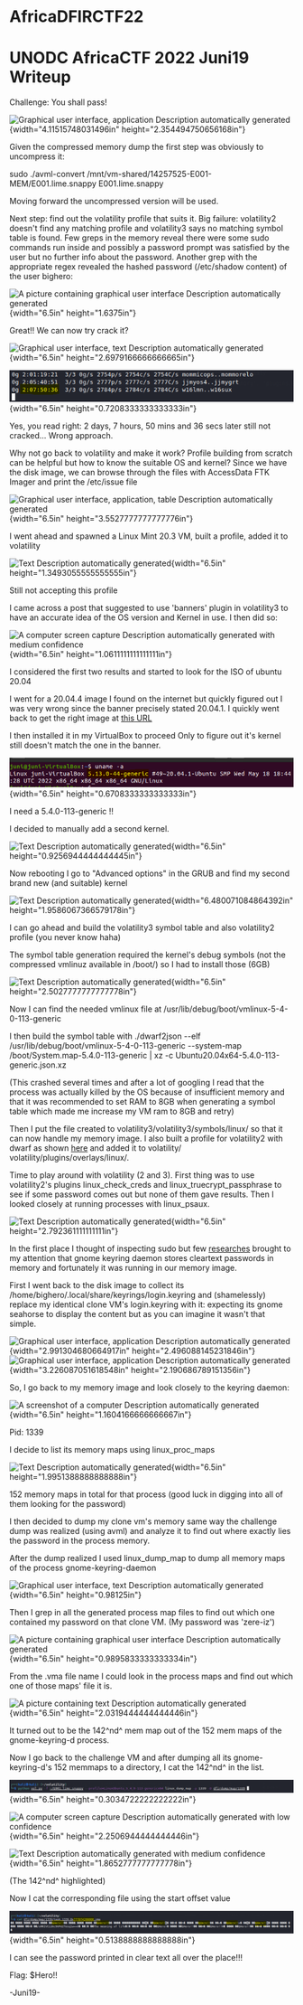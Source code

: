 # AfricaDFIRCTF22

# UNODC AfricaCTF 2022 Juni19 Writeup

Challenge: You shall pass!

![Graphical user interface, application Description automatically
generated](media/image1.png){width="4.11515748031496in"
height="2.354494750656168in"}

Given the compressed memory dump the first step was obviously to
uncompress it:

sudo ./avml-convert /mnt/vm-shared/14257525-E001-MEM/E001.lime.snappy
E001.lime.snappy

Moving forward the uncompressed version will be used.

Next step: find out the volatility profile that suits it. Big failure:
volatility2 doesn't find any matching profile and volatility3 says no
matching symbol table is found. Few greps in the memory reveal there
were some sudo commands run inside and possibly a password prompt was
satisfied by the user but no further info about the password. Another
grep with the appropriate regex revealed the hashed password
(/etc/shadow content) of the user bighero:

![A picture containing graphical user interface Description
automatically
generated](media/image2.png){width="6.5in"
height="1.6375in"}

Great!! We can now try crack it?

![Graphical user interface, text Description automatically
generated](media/image3.png){width="6.5in"
height="2.6979166666666665in"}

![](media/image4.png){width="6.5in"
height="0.7208333333333333in"}

Yes, you read right: 2 days, 7 hours, 50 mins and 36 secs later still
not cracked... Wrong approach.

Why not go back to volatility and make it work? Profile building from
scratch can be helpful but how to know the suitable OS and kernel? Since
we have the disk image, we can browse through the files with AccessData
FTK Imager and print the /etc/issue file

![Graphical user interface, application, table Description automatically
generated](media/image5.png){width="6.5in"
height="3.5527777777777776in"}

I went ahead and spawned a Linux Mint 20.3 VM, built a profile, added it
to volatility

![Text Description automatically
generated](media/image6.png){width="6.5in"
height="1.3493055555555555in"}

Still not accepting this profile

I came across a post that suggested to use 'banners' plugin in
volatility3 to have an accurate idea of the OS version and Kernel in
use. I then did so:

![A computer screen capture Description automatically generated with
medium
confidence](media/image7.png){width="6.5in"
height="1.0611111111111111in"}

I considered the first two results and started to look for the ISO of
ubuntu 20.04

I went for a 20.04.4 image I found on the internet but quickly figured
out I was very wrong since the banner precisely stated 20.04.1. I
quickly went back to get the right image at [this
URL](http://old-releases.ubuntu.com/releases/20.04.1/ubuntu-20.04.1-desktop-amd64.iso)

I then installed it in my VirtualBox to proceed Only to figure out it's
kernel still doesn't match the one in the banner.

![](media/image8.png){width="6.5in"
height="0.6708333333333333in"}

I need a 5.4.0-113-generic !!

I decided to manually add a second kernel.

![Text Description automatically
generated](media/image9.png){width="6.5in"
height="0.9256944444444445in"}

Now rebooting I go to "Advanced options" in the GRUB and find my second
brand new (and suitable) kernel

![Text Description automatically
generated](media/image10.png){width="6.480071084864392in"
height="1.9586067366579178in"}

I can go ahead and build the volatility3 symbol table and also
volatility2 profile (you never know haha)

The symbol table generation required the kernel's debug symbols (not the
compressed vmlinuz available in /boot/) so I had to install those (6GB)

![Text Description automatically
generated](media/image11.png){width="6.5in"
height="2.5027777777777778in"}

Now I can find the needed vmlinux file at
/usr/lib/debug/boot/vmlinux-5-4-0-113-generic

I then build the symbol table with ./dwarf2json --elf
/usr/lib/debug/boot/vmlinux-5-4-0-113-generic --system-map
/boot/System.map-5.4.0-113-generic \| xz -c
Ubuntu20.04x64-5.4.0-113-generic.json.xz

(This crashed several times and after a lot of googling I read that the
process was actually killed by the OS because of insufficient memory and
that it was recommended to set RAM to 8GB when generating a symbol table
which made me increase my VM ram to 8GB and retry)

Then I put the file created to volatility3/volatility3/symbols/linux/ so
that it can now handle my memory image. I also built a profile for
volatility2 with dwarf as shown
[here](https://www.youtube.com/watch?v=6Frec5cGzOg) and added it to
volatility/ volatility/plugins/overlays/linux/.

Time to play around with volatility (2 and 3). First thing was to use
volatility2's plugins linux_check_creds and linux_truecrypt_passphrase
to see if some password comes out but none of them gave results. Then I
looked closely at running processes with linux_psaux.

![Text Description automatically
generated](media/image12.png){width="6.5in"
height="2.792361111111111in"}

In the first place I thought of inspecting sudo but few
[researches](https://bugzilla.gnome.org/show_bug.cgi?id=764014) brought
to my attention that gnome keyring daemon stores cleartext passwords in
memory and fortunately it was running in our memory image.

First I went back to the disk image to collect its
/home/bighero/.local/share/keyrings/login.keyring and (shamelessly)
replace my identical clone VM's login.keyring with it: expecting its
gnome seahorse to display the content but as you can imagine it wasn't
that simple.

![Graphical user interface, application Description automatically
generated](media/image13.png){width="2.991304680664917in"
height="2.496088145231846in"} ![Graphical user interface, application
Description automatically
generated](media/image14.png){width="3.226087051618548in"
height="2.190686789151356in"}

So, I go back to my memory image and look closely to the keyring daemon:

![A screenshot of a computer Description automatically
generated](media/image15.png){width="6.5in"
height="1.1604166666666667in"}

Pid: 1339

I decide to list its memory maps using linux_proc_maps

![Text Description automatically
generated](media/image16.png){width="6.5in"
height="1.9951388888888888in"}

152 memory maps in total for that process (good luck in digging into all
of them looking for the password)

I then decided to dump my clone vm's memory same way the challenge dump
was realized (using avml) and analyze it to find out where exactly lies
the password in the process memory.

After the dump realized I used linux_dump_map to dump all memory maps of
the process gnome-keyring-daemon

![Graphical user interface, text Description automatically
generated](media/image17.png){width="6.5in"
height="0.98125in"}

Then I grep in all the generated process map files to find out which one
contained my password on that clone VM. (My password was 'zere-iz')

![A picture containing graphical user interface Description
automatically
generated](media/image18.png){width="6.5in"
height="0.9895833333333334in"}

From the .vma file name I could look in the process maps and find out
which one of those maps' file it is.

![A picture containing text Description automatically
generated](media/image19.png){width="6.5in"
height="2.0319444444444446in"}

It turned out to be the 142^nd^ mem map out of the 152 mem maps of the
gnome-keyring-d process.

Now I go back to the challenge VM and after dumping all its
gnome-keyring-d's 152 memmaps to a directory, I cat the 142^nd^ in the
list.

![](media/image20.png){width="6.5in"
height="0.3034722222222222in"}

![A computer screen capture Description automatically generated with low
confidence](media/image21.png){width="6.5in"
height="2.2506944444444446in"}

![Text Description automatically generated with medium
confidence](media/image22.png){width="6.5in"
height="1.8652777777777778in"}

(The 142^nd^ highlighted)

Now I cat the corresponding file using the start offset value

![](media/image23.png){width="6.5in"
height="0.5138888888888888in"}

I can see the password printed in clear text all over the place!!!

Flag: \$Hero!!

-Juni19-
